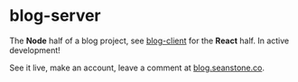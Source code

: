 # blog-server
The __Node__ half of a blog project, see [blog-client](https://github.com/smsvt99/blog-client) for the __React__ half. In active development!

See it live, make an account, leave a comment at [blog.seanstone.co](http://blog.seanstone.co). 